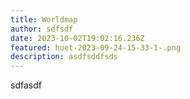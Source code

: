 ```yaml
---
title: Worldmap
author: sdfsdf
date: 2023-10-02T19:02:16.236Z
featured: huet-2023-09-24-15-33-1-.png
description: asdfsddfsds
---
```

s﻿dfasdf